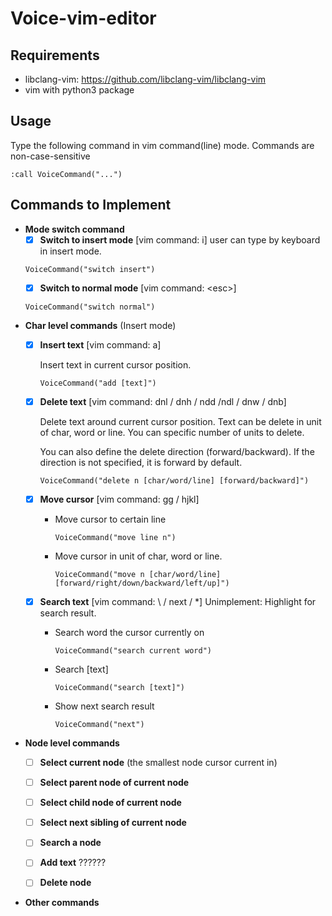 # Voice-vim-editor

## Requirements
* libclang-vim: https://github.com/libclang-vim/libclang-vim
* vim with python3 package

## Usage
Type the following command in vim command(line) mode. Commands are non-case-sensitive
```
:call VoiceCommand("...")
```

## Commands to Implement
* **Mode switch command**
  - [x] **Switch to insert mode** [vim command: i] user can type by keyboard in insert mode.
  ```
  VoiceCommand("switch insert")
  ```
  - [x] **Switch to normal mode** [vim command: \<esc\>]
  ```
  VoiceCommand("switch normal")
  ```
* **Char level commands** (Insert mode)
  - [x] **Insert text** [vim command: a]
  
    Insert text in current cursor position.
    ```
    VoiceCommand("add [text]")
    ```
  - [x] **Delete text** [vim command: dnl / dnh / ndd /ndl / dnw / dnb]
  
    Delete text around current cursor position. Text can be delete in unit of char, word or line. You can specific number of units to delete. 
    
    You can also define the delete direction (forward/backward). If the direction is not specified, it is forward by default.
    ```
    VoiceCommand("delete n [char/word/line] [forward/backward]")
    ```
  - [x] **Move cursor** [vim command: <count> gg / hjkl]
    - Move cursor to certain line
      ``` 
      VoiceCommand("move line n")
      ```
    - Move cursor in unit of char, word or line. 
      ```
      VoiceCommand("move n [char/word/line] [forward/right/down/backward/left/up]")
      ```
  
  - [x] **Search text** [vim command: \ / next / *]
    Unimplement: Highlight for search result.
    - Search word the cursor currently on
      ```
      VoiceCommand("search current word")
      ```
    - Search [text]
      ```
      VoiceCommand("search [text]")
      ```
    - Show next search result
      ```
      VoiceCommand("next")
      ```
    
  
* **Node level commands**
  - [ ] **Select current node** (the smallest node cursor current in)
  
  - [ ] **Select parent node of current node**
  
  - [ ] **Select child node of current node**
  
  - [ ] **Select next sibling of current node**
  
  - [ ] **Search a node**
  
  - [ ] **Add text** ??????
  
  - [ ] **Delete node**
  
   
* **Other commands**

